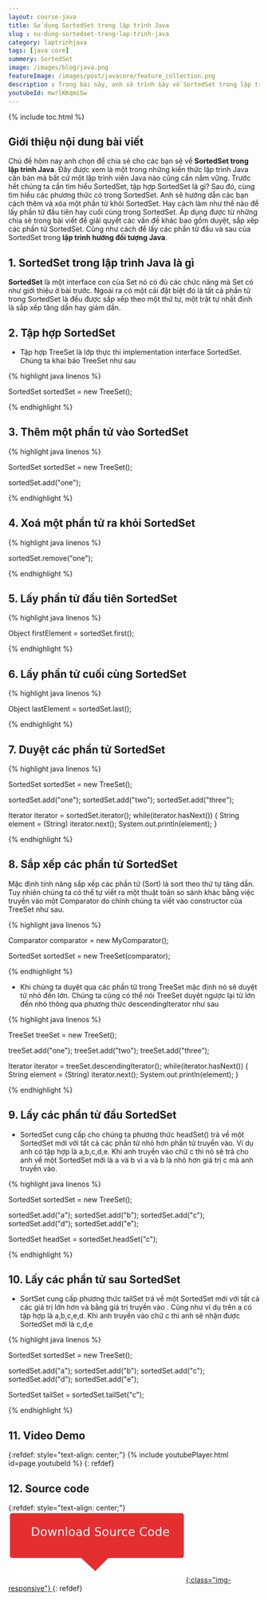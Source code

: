 ```yaml
---
layout: course-java
title: Sử dụng SortedSet trong lập trình Java
slug : su-dung-sortedset-trong-lap-trinh-java
category: laptrinhjava
tags: [java core]
summery: SortedSet
image: /images/blog/java.png
featureImage: /images/post/javacore/feature_collection.png
description : Trong bài này, anh sẽ trình bày về SortedSet trong lập trình Java. Trước hết cần tìm hiểu SortedSet, tập hợp SortedSet là gì? Các phương thức có trong SortedSet. Hướng dẫn cách thêm và xoá một phần tử khỏi SortedSet. Hay cách làm như thế nào đế lấy phần tử đầu tiên hay cuối cùng trong SortedSet. Áp dụng được từ những chia sẻ trong bài viết để giải quyết các vấn đề khác bao gồm duyệt, sắp xếp các phần tử SortedSet. Cũng như cách để lấy các phần tử đầu và sau của SortedSet trong lập trình hướng đối tượng Java.
youtubeId: mwrlKKqmiSw
---
```


{% include toc.html %}

## **Giới thiệu nội dung bài viết**

Chủ đề hôm nay anh chọn để chia sẻ cho các bạn sẽ về <b>SortedSet trong lập trình Java</b>. Đây được xem là một trong những kiến thức lập trình Java căn bản mà bất cứ một lập trình viên Java nào cũng cần nắm vững. Trước hết chúng ta cần tìm hiểu SortedSet, tập hợp SortedSet là gì? Sau đó, cùng tìm hiểu các phương thức có trong SortedSet. Anh sẽ hướng dẫn các bạn cách thêm và xóa một phần tử khỏi SortedSet. Hay cách làm như thế nào để lấy phần tử đầu tiên hay cuối cùng trong SortedSet. Áp dụng được từ những chia sẻ trong bài viết để giải quyết các vấn đề khác bao gồm duyệt, sắp xếp các phần tử SortedSet. Cũng như cách để lấy các phần tử đầu và sau của SortedSet trong <b>lập trình hướng đối tượng Java</b>.

## **1. SortedSet trong lập trình Java là gì**

<b>SortedSet</b> là một interface con của Set nó có đủ các chức năng mà Set có như giới thiệu ở bài trước. Ngoài ra có một cái đặt biệt đó là tất cả phần tử trong SortedSet là đều được sắp xếp theo một thứ tự, một trật tự nhất định là sắp xếp tăng dần hay giảm dần. 

## **2. Tập hợp SortedSet**

- Tập hợp TreeSet là lớp thực thi implementation interface SortedSet. Chúng ta khai báo TreeSet như sau

{% highlight java linenos %}

  SortedSet sortedSet = new TreeSet();

{% endhighlight %}

## **3. Thêm một phần tử vào SortedSet**

{% highlight java linenos %}

 SortedSet sortedSet = new TreeSet();

 sortedSet.add("one");

{% endhighlight %}

## **4. Xoá một phần tử ra khỏi SortedSet**

{% highlight java linenos %}

sortedSet.remove("one");

{% endhighlight %}

## **5. Lấy phần tử đầu tiên SortedSet**

{% highlight java linenos %}

Object firstElement = sortedSet.first();

{% endhighlight %}

## **6. Lấy phần tử cuối cùng SortedSet**

{% highlight java linenos %}

Object lastElement = sortedSet.last();

{% endhighlight %}

## **7. Duyệt các phần tử SortedSet**

{% highlight java linenos %}

SortedSet sortedSet = new TreeSet();

sortedSet.add("one");
sortedSet.add("two");
sortedSet.add("three");

Iterator iterator = sortedSet.iterator();
while(iterator.hasNext()) {
    String element = (String) iterator.next();
    System.out.println(element);
}

{% endhighlight %}

## **8. Sắp xếp các phần tử SortedSet**

Mặc định tính năng sắp xếp các phần tử (Sort) là sort theo thứ tự tăng dần. Tuy nhiên chúng ta có thể tự viết ra một thuật toán so sánh khác bằng việc truyền vào một Comparator do chính chúng ta viết vào constructor của TreeSet như sau.

 {% highlight java linenos %}

Comparator comparator = new MyComparator();

SortedSet sortedSet = new TreeSet(comparator);

{% endhighlight %}

- Khi chúng ta duyệt qua các phần tử trong TreeSet mặc định nó sẽ duyệt từ nhỏ đến lớn. Chúng ta cũng có thể nói TreeSet duyệt ngược lại từ lớn đến nhỏ thông qua phương thức descendingIterator như sau

 {% highlight java linenos %}

TreeSet treeSet = new TreeSet();

treeSet.add("one");
treeSet.add("two");
treeSet.add("three");

Iterator iterator = treeSet.descendingIterator();
while(iterator.hasNext()) {
    String element = (String) iterator.next();
    System.out.println(element);
}

{% endhighlight %}

## **9. Lấy các phần tử đầu SortedSet**

- SortedSet cung cấp cho chúng ta phương thức headSet() trả về một SortedSet mới với tất cả các phần tử nhỏ hơn phần tử truyền vào. Ví dụ anh có tập hợp là a,b,c,d,e. Khi anh truyền vào chữ c thì nó sẽ trả cho anh về một SortedSet mới là a và b vì a và b là nhỏ hơn giá trị c mà anh truyền vào.

 {% highlight java linenos %}

SortedSet sortedSet = new TreeSet();

sortedSet.add("a");
sortedSet.add("b");
sortedSet.add("c");
sortedSet.add("d");
sortedSet.add("e");

SortedSet headSet = sortedSet.headSet("c");

{% endhighlight %}

## **10. Lấy các phần tử sau SortedSet**

- SortSet cung cấp phương thức tailSet trả về một SortedSet mới với tất cả các giá trị lớn hơn và bằng giá trị truyền vào . Cũng như ví dụ trên a có tập hợp là a,b,c,e,d. Khi anh truyền vào chữ c thì anh sẽ nhận được SortedSet mới là c,d,e

 {% highlight java linenos %}

SortedSet sortedSet = new TreeSet();

sortedSet.add("a");
sortedSet.add("b");
sortedSet.add("c");
sortedSet.add("d");
sortedSet.add("e");

SortedSet tailSet = sortedSet.tailSet("c");

{% endhighlight %}

## **11. Video Demo**

{:refdef: style="text-align: center;"}
{% include youtubePlayer.html id=page.youtubeId %}
{: refdef}

## **12. Source code**

{:refdef: style="text-align: center;"}
<a href="https://github.com/levunguyen/Java-Sorted-Set" target="_blank"> ![Sourcecode ](/images/icon/githubsource.png){:class="img-responsive"} </a>
{: refdef}














